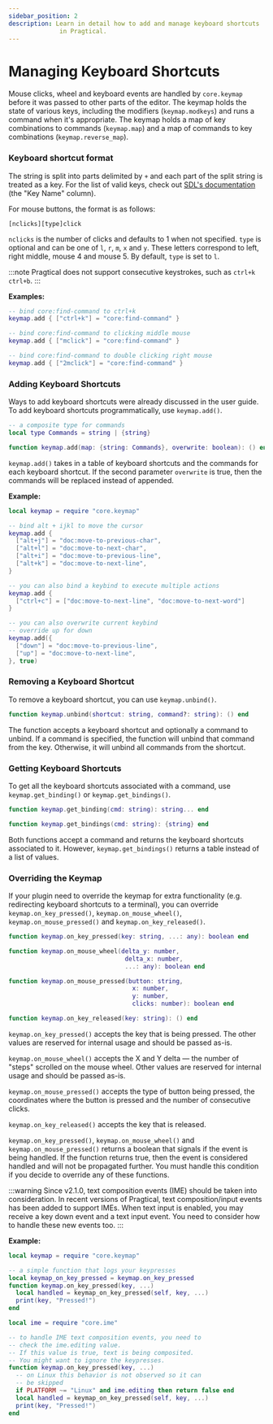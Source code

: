 ```yaml
---
sidebar_position: 2
description: Learn in detail how to add and manage keyboard shortcuts
              in Pragtical.
---
```


# Managing Keyboard Shortcuts

Mouse clicks, wheel and keyboard events are handled by
`core.keymap` before it was passed to other parts of the editor.
The keymap holds the state of various keys, including the modifiers
(`keymap.modkeys`) and runs a command when it's appropriate.
The keymap holds a map of key combinations to commands (`keymap.map`)
and a map of commands to key combinations (`keymap.reverse_map`).

### Keyboard shortcut format

The string is split into parts delimited by `+` and
each part of the split string is treated as a key.
For the list of valid keys, check out [SDL's documentation][1] (the "Key Name" column).

For mouse buttons, the format is as follows:

`[nclicks][type]click`

`nclicks` is the number of clicks and defaults to 1 when not specified.
`type` is optional and can be one of `l`, `r`, `m`, `x` and `y`.
These letters correspond to left, right middle, mouse 4 and
mouse 5.
By default, `type` is set to `l`.

:::note Pragtical does not support consecutive keystrokes, such as `ctrl+k ctrl+b`.
:::

**Examples:**

```lua
-- bind core:find-command to ctrl+k
keymap.add { ["ctrl+k"] = "core:find-command" }

-- bind core:find-command to clicking middle mouse
keymap.add { ["mclick"] = "core:find-command" }

-- bind core:find-command to double clicking right mouse
keymap.add { ["2mclick"] = "core:find-command" }
```

### Adding Keyboard Shortcuts

Ways to add keyboard shortcuts were already discussed in the user guide.
To add keyboard shortcuts programmatically, use `keymap.add()`.

```lua
-- a composite type for commands
local type Commands = string | {string}

function keymap.add(map: {string: Commands}, overwrite: boolean): () end
```

`keymap.add()` takes in a table of keyboard shortcuts and the commands
for each keyboard shortcut.
If the second parameter `overwrite` is true, then the commands
will be replaced instead of appended.

**Example:**

```lua
local keymap = require "core.keymap"

-- bind alt + ijkl to move the cursor
keymap.add {
  ["alt+j"] = "doc:move-to-previous-char",
  ["alt+l"] = "doc:move-to-next-char",
  ["alt+i"] = "doc:move-to-previous-line",
  ["alt+k"] = "doc:move-to-next-line",
}

-- you can also bind a keybind to execute multiple actions
keymap.add {
  ["ctrl+c"] = ["doc:move-to-next-line", "doc:move-to-next-word"]
}

-- you can also overwrite current keybind
-- override up for down
keymap.add({
  ["down"] = "doc:move-to-previous-line",
  ["up"] = "doc:move-to-next-line",
}, true)
```

### Removing a Keyboard Shortcut

To remove a keyboard shortcut, you can use `keymap.unbind()`.

```lua
function keymap.unbind(shortcut: string, command?: string): () end
```

The function accepts a keyboard shortcut and optionally a command to unbind.
If a command is specified, the function will unbind that command
from the key.
Otherwise, it will unbind all commands from the shortcut.

### Getting Keyboard Shortcuts

To get all the keyboard shortcuts associated with a command, use
`keymap.get_binding()` or `keymap.get_bindings()`.

```lua
function keymap.get_binding(cmd: string): string... end

function keymap.get_bindings(cmd: string): {string} end
```

Both functions accept a command and returns the keyboard
shortcuts associated to it.
However, `keymap.get_bindings()` returns a table instead
of a list of values.

### Overriding the Keymap

If your plugin need to override the keymap for extra functionality
(e.g. redirecting keyboard shortcuts to a terminal), you
can override `keymap.on_key_pressed()`, `keymap.on_mouse_wheel()`,
`keymap.on_mouse_pressed()` and `keymap.on_key_released()`.

```lua
function keymap.on_key_pressed(key: string, ...: any): boolean end

function keymap.on_mouse_wheel(delta_y: number,
                                delta_x: number,
                                ...: any): boolean end

function keymap.on_mouse_pressed(button: string,
                                  x: number,
                                  y: number,
                                  clicks: number): boolean end

function keymap.on_key_released(key: string): () end
```

`keymap.on_key_pressed()` accepts the key that is being pressed.
The other values are reserved for internal usage and should be
passed as-is.

`keymap.on_mouse_wheel()` accepts the X and Y delta — the number
of "steps" scrolled on the mouse wheel.
Other values are reserved for internal usage and should be passed
as-is.

`keymap.on_mouse_pressed()` accepts the type of button being pressed,
the coordinates where the button is pressed and the number of
consecutive clicks.

`keymap.on_key_released()` accepts the key that is released.

`keymap.on_key_pressed()`, `keymap.on_mouse_wheel()` and
`keymap.on_mouse_pressed()` returns a boolean that signals
if the event is being handled.
If the function returns true, then the event is considered
handled and will not be propagated further.
You must handle this condition if you decide to override
any of these functions.

:::warning Since v2.1.0, text composition events (IME) should be taken into consideration.
In recent versions of Pragtical, text composition/input events
has been added to support IMEs.
When text input is enabled, you may receive a key down event
and a text input event.
You need to consider how to handle these new events too.
:::

**Example:**

```lua
local keymap = require "core.keymap"

-- a simple function that logs your keypresses
local keymap_on_key_pressed = keymap.on_key_pressed
function keymap.on_key_pressed(key, ...)
  local handled = keymap_on_key_pressed(self, key, ...)
  print(key, "Pressed!")
end

local ime = require "core.ime"

-- to handle IME text composition events, you need to
-- check the ime.editing value.
-- If this value is true, text is being composited.
-- You might want to ignore the keypresses.
function keymap.on_key_pressed(key, ...)
  -- on Linux this behavior is not observed so it can
  -- be skipped
  if PLATFORM ~= "Linux" and ime.editing then return false end
  local handled = keymap_on_key_pressed(self, key, ...)
  print(key, "Pressed!")
end
```

[1]: https://wiki.libsdl.org/SDL3/SDL_Keycode
